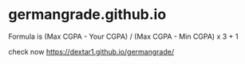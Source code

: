 # germangrade.github.io
Formula is (Max CGPA - Your CGPA) / (Max CGPA - Min CGPA) x 3 + 1

check now 
https://dextar1.github.io/germangrade/
